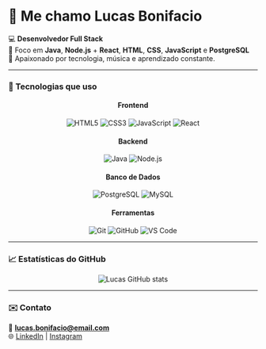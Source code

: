 # 👋 Me chamo Lucas Bonifacio

💻 **Desenvolvedor Full Stack**  
🌱 Foco em **Java**, **Node.js** + **React**, **HTML**, **CSS**, **JavaScript** e **PostgreSQL**  
🚀 Apaixonado por tecnologia, música e aprendizado constante.

---

### 🧰 Tecnologias que uso
<div align="center">

#### Frontend
![HTML5](https://img.shields.io/badge/HTML5-E34F26?logo=html5&logoColor=white)
![CSS3](https://img.shields.io/badge/CSS3-1572B6?logo=css3&logoColor=white)
![JavaScript](https://img.shields.io/badge/JavaScript-F7DF1E?logo=javascript&logoColor=black)
![React](https://img.shields.io/badge/React-20232A?logo=react&logoColor=61DAFB)

#### Backend
![Java](https://img.shields.io/badge/Java-ED8B00?logo=openjdk&logoColor=white)
![Node.js](https://img.shields.io/badge/Node.js-339933?logo=node.js&logoColor=white)

#### Banco de Dados
![PostgreSQL](https://img.shields.io/badge/PostgreSQL-316192?logo=postgresql&logoColor=white)
![MySQL](https://img.shields.io/badge/MySQL-4479A1?logo=mysql&logoColor=white)

#### Ferramentas
![Git](https://img.shields.io/badge/Git-F05032?logo=git&logoColor=white)
![GitHub](https://img.shields.io/badge/GitHub-181717?logo=github&logoColor=white)
![VS Code](https://img.shields.io/badge/VS%20Code-0078D4?logo=visualstudiocode&logoColor=white)

</div>

---

### 📈 Estatísticas do GitHub
<div align="center">

![Lucas GitHub stats](https://github-readme-stats.vercel.app/api?username=lucasboni2022&show_icons=true&theme=tokyonight)

</div>

---

### ✉️ Contato
📧 **lucas.bonifacio@email.com**  
🌐 [LinkedIn](https://linkedin.com/in/seuusuario) | [Instagram](https://instagram.com/seuusuario)
